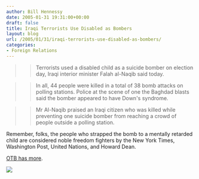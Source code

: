 ```yaml
---
author: Bill Hennessy
date: 2005-01-31 19:31:00+00:00
draft: false
title: Iraqi Terrorists Use Disabled as Bombers
layout: blog
url: /2005/01/31/iraqi-terrorists-use-disabled-as-bombers/
categories:
- Foreign Relations
---
```


> 

> 
> > 

>> 
>> Terrorists used a disabled child as a suicide bomber on election day, Iraqi interior minister Falah al-Naqib said today.

>> 
>> In all, 44 people were killed in a total of 38 bomb attacks on polling stations. Police at the scene of one the Baghdad blasts said the bomber appeared to have Down's syndrome.

>> 
>> Mr Al-Naqib praised an Iraqi citizen who was killed while preventing one suicide bomber from reaching a crowd of people outside a polling station. 
>> 
>> 
> 
> 




Remember, folks, the people who strapped the bomb to a mentally retarded child are considered noble freedom fighters by the New York Times, Washington Post, United Nations, and Howard Dean.




[OTB has more](https://www.outsidethebeltway.com/archives/9049).

![](https://blog.billhennessy.com/aggbug.aspx?PostID=970)

